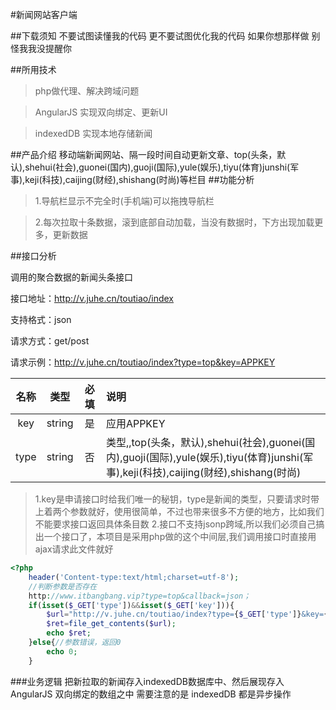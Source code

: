 #新闻网站客户端

##下载须知
不要试图读懂我的代码
更不要试图优化我的代码
如果你想那样做
别怪我我没提醒你

##所用技术
>php做代理、解决跨域问题

>AngularJS 实现双向绑定、更新UI

>indexedDB 实现本地存储新闻

##产品介绍
移动端新闻网站、隔一段时间自动更新文章、top(头条，默认),shehui(社会),guonei(国内),guoji(国际),yule(娱乐),tiyu(体育)junshi(军事),keji(科技),caijing(财经),shishang(时尚)等栏目
##功能分析
> 1.导航栏显示不完全时(手机端)可以拖拽导航栏

> 2.每次拉取十条数据，滚到底部自动加载，当没有数据时，下方出现加载更多，更新数据


##接口分析

调用的聚合数据的新闻头条接口

接口地址：http://v.juhe.cn/toutiao/index

支持格式：json

请求方式：get/post

请求示例：http://v.juhe.cn/toutiao/index?type=top&key=APPKEY

| 名称   | 类型  | 必填  |说明 |
|:-----:|:-----:|:-------:|:-------|
|  key | string | 是 | 应用APPKEY |
| type | string | 否 |类型,,top(头条，默认),shehui(社会),guonei(国内),guoji(国际),yule(娱乐),tiyu(体育)junshi(军事),keji(科技),caijing(财经),shishang(时尚) |
>1.key是申请接口时给我们唯一的秘钥，type是新闻的类型，只要请求时带上着两个参数就好，使用很简单，不过也带来很多不方便的地方，比如我们不能要求接口返回具体条目数
>2.接口不支持jsonp跨域,所以我们必须自己搞出一个接口了，本项目是采用php做的这个中间层,我们调用接口时直接用ajax请求此文件就好

```php
<?php
	header('Content-type:text/html;charset=utf-8');
	//判断参数是否存在
	http://www.itbangbang.vip?type=top&callback=json；
	if(isset($_GET['type'])&&isset($_GET['key'])){
		$url="http://v.juhe.cn/toutiao/index?type={$_GET['type']}&key={$_GET['key']}";
		$ret=file_get_contents($url);
		echo $ret;
	}else{//参数错误，返回0
		echo 0;
	}
```


###业务逻辑
把新拉取的新闻存入indexedDB数据库中、然后展现存入AngularJS 双向绑定的数组之中
需要注意的是 indexedDB 都是异步操作
